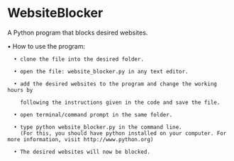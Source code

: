 # WebsiteBlocker

A Python program that blocks desired websites.

• How to use the program:

      • clone the file into the desired folder.
      
      • open the file: website_blocker.py in any text editor.
      
      • add the desired websites to the program and change the working hours by
      
        following the instructions given in the code and save the file.
        
      • open terminal/command prompt in the same folder.
      
      • type python website_blocker.py in the command line.
        (For this, you should have python installed on your computer. For more information, visit http://www.python.org)
      
      • The desired websites will now be blocked.
      
      

